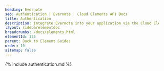 ```yaml
---
heading: Evernote
seo: Authentication | Evernote | Cloud Elements API Docs
title: Authentication
description: Integrate Evernote into your application via the Cloud Elements APIs.
layout: sidebarelementdoc
breadcrumbs: /docs/elements.html
elementId: 125
parent: Back to Element Guides
order: 10
sitemap: false
---
```


{% include authentication.md %}
